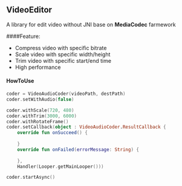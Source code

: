 ## VideoEditor
A library for edit video without JNI base on **MediaCodec** farmework

####Feature:
* Compress video with specific bitrate
* Scale video with specific width/height
* Trim video with specific start/end time
* High performance

#### HowToUse

``` kotlin
coder = VideoAudioCoder(videoPath, destPath)
coder.setWithAudio(false)

coder.withScale(720, 480)
coder.withTrim(3000, 6000)
coder.withRotateFrame()
coder.setCallback(object : VideoAudioCoder.ResultCallback {
    override fun onSucceed() {
         
    }
    override fun onFailed(errorMessage: String) {
                  
    },
    Handler(Looper.getMainLooper()))

coder.startAsync()

```